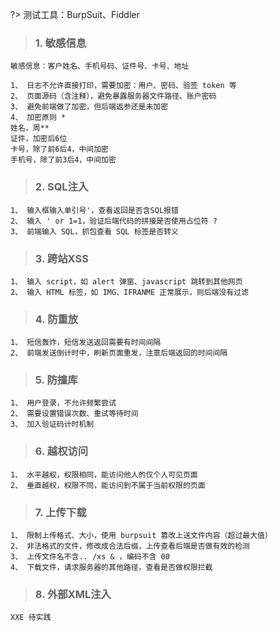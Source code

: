 <!-- 安全测试 -->

?> 测试工具：BurpSuit、Fiddler

> ### 1. 敏感信息

```
敏感信息：客户姓名、手机号码、证件号、卡号、地址

1、 日志不允许直接打印，需要加密：用户、密码、验签 token 等
2、 页面源码（含注释），避免暴露服务器文件路径、账户密码
3、 避免前端做了加密，但后端返参还是未加密
4、 加密原则 *
姓名，周**
证件，加密后6位
卡号，除了前6后4，中间加密
手机号，除了前3后4，中间加密
```


> ### 2. SQL注入

```
1、 输入框输入单引号'，查看返回是否含SQL报错
2、 输入 ' or 1=1，验证后端代码的拼接是否使用占位符 ?
3、 前端输入 SQL，抓包查看 SQL 标签是否转义
```


> ### 3. 跨站XSS

```
1、 输入 script，如 alert 弹窗、javascript 跳转到其他网页
2、 输入 HTML 标签，如 IMG、IFRANME 正常展示，则后端没有过滤
```

> ### 4. 防重放

```
1、 短信轰炸，短信发送返回需要有时间间隔
2、 前端发送倒计时中，刷新页面重发，注意后端返回的时间间隔
```

> ### 5. 防撞库

```
1、 用户登录，不允许频繁尝试
2、 需要设置错误次数、重试等待时间
3、 加入验证码计时机制
```

> ### 6. 越权访问

```
1、 水平越权，权限相同，能访问他人的仅个人可见页面
2、 垂直越权，权限不同，能访问到不属于当前权限的页面
```

> ### 7. 上传下载

```
1、 限制上传格式、大小，使用 burpsuit 篡改上送文件内容（超过最大值）
2、 非法格式的文件，修改成合法后缀，上传查看后端是否做有效的检测
3、 上传文件名不含.. /xs & ，编码不含 00
4、 下载文件，请求服务器的其他路径，查看是否做权限拦截
```

> ### 8. 外部XML注入

```
XXE 待实践
```